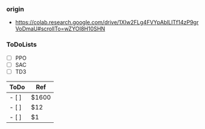 ### origin
* https://colab.research.google.com/drive/1XIw2FLg4FVYpAblLlTf14zP9grVoDmaU#scrollTo=wZYOI8H10SHN

### ToDoLists
- [ ] PPO
- [ ] SAC
- [ ] TD3

ToDo     | Ref
-------- | -----
- [ ]  | $1600
- [ ]  | $12
- [ ]  | $1
